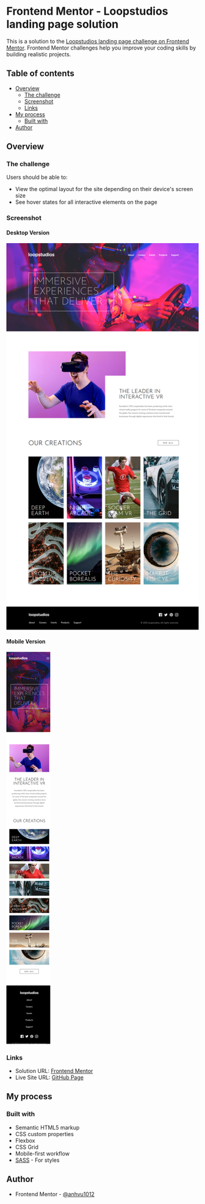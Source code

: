 # Frontend Mentor - Loopstudios landing page solution

This is a solution to the [Loopstudios landing page challenge on Frontend Mentor](https://www.frontendmentor.io/challenges/loopstudios-landing-page-N88J5Onjw). Frontend Mentor challenges help you improve your coding skills by building realistic projects.

## Table of contents

- [Overview](#overview)
  - [The challenge](#the-challenge)
  - [Screenshot](#screenshot)
  - [Links](#links)
- [My process](#my-process)
  - [Built with](#built-with)
- [Author](#author)

## Overview

### The challenge

Users should be able to:

- View the optimal layout for the site depending on their device's screen size
- See hover states for all interactive elements on the page

### Screenshot

#### Desktop Version

![](solutions/desktop_solution.png)

#### Mobile Version

![](solutions/mobile_solution.png)

### Links

- Solution URL: [Frontend Mentor]()
- Live Site URL: [GitHub Page]()

## My process

### Built with

- Semantic HTML5 markup
- CSS custom properties
- Flexbox
- CSS Grid
- Mobile-first workflow
- [SASS](https://sass-lang.com/) - For styles

## Author

- Frontend Mentor - [@anhvu1012](https://www.frontendmentor.io/profile/anhvu1012)
